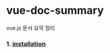 # vue-doc-summary
vue.js 문서 요약 정리

### 1. [installation](https://github.com/gh-shin/vue-doc-summary/edit/master/01_installation.md)
